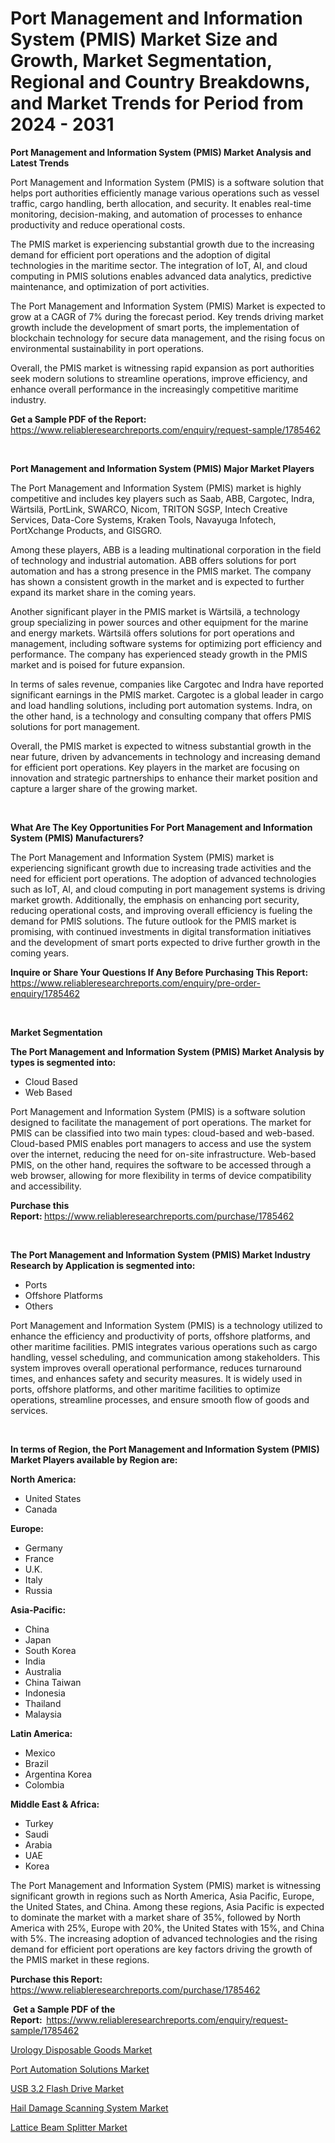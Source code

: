 <p><h1>Port Management and Information System (PMIS) Market Size and Growth, Market Segmentation, Regional and Country Breakdowns, and Market Trends for Period from 2024 -  2031</h1></p><p><strong>Port Management and Information System (PMIS) Market Analysis and Latest Trends</strong></p>
<p><p>Port Management and Information System (PMIS) is a software solution that helps port authorities efficiently manage various operations such as vessel traffic, cargo handling, berth allocation, and security. It enables real-time monitoring, decision-making, and automation of processes to enhance productivity and reduce operational costs.</p><p>The PMIS market is experiencing substantial growth due to the increasing demand for efficient port operations and the adoption of digital technologies in the maritime sector. The integration of IoT, AI, and cloud computing in PMIS solutions enables advanced data analytics, predictive maintenance, and optimization of port activities.</p><p>The Port Management and Information System (PMIS) Market is expected to grow at a CAGR of 7% during the forecast period. Key trends driving market growth include the development of smart ports, the implementation of blockchain technology for secure data management, and the rising focus on environmental sustainability in port operations.</p><p>Overall, the PMIS market is witnessing rapid expansion as port authorities seek modern solutions to streamline operations, improve efficiency, and enhance overall performance in the increasingly competitive maritime industry.</p></p>
<p><strong>Get a Sample PDF of the Report:&nbsp;</strong> <a href="https://www.reliableresearchreports.com/enquiry/request-sample/1785462">https://www.reliableresearchreports.com/enquiry/request-sample/1785462</a></p>
<p>&nbsp;</p>
<p><strong>Port Management and Information System (PMIS) Major Market Players</strong></p>
<p><p>The Port Management and Information System (PMIS) market is highly competitive and includes key players such as Saab, ABB, Cargotec, Indra, Wärtsilä, PortLink, SWARCO, Nicom, TRITON SGSP, Intech Creative Services, Data-Core Systems, Kraken Tools, Navayuga Infotech, PortXchange Products, and GISGRO.</p><p>Among these players, ABB is a leading multinational corporation in the field of technology and industrial automation. ABB offers solutions for port automation and has a strong presence in the PMIS market. The company has shown a consistent growth in the market and is expected to further expand its market share in the coming years.</p><p>Another significant player in the PMIS market is Wärtsilä, a technology group specializing in power sources and other equipment for the marine and energy markets. Wärtsilä offers solutions for port operations and management, including software systems for optimizing port efficiency and performance. The company has experienced steady growth in the PMIS market and is poised for future expansion.</p><p>In terms of sales revenue, companies like Cargotec and Indra have reported significant earnings in the PMIS market. Cargotec is a global leader in cargo and load handling solutions, including port automation systems. Indra, on the other hand, is a technology and consulting company that offers PMIS solutions for port management.</p><p>Overall, the PMIS market is expected to witness substantial growth in the near future, driven by advancements in technology and increasing demand for efficient port operations. Key players in the market are focusing on innovation and strategic partnerships to enhance their market position and capture a larger share of the growing market.</p></p>
<p>&nbsp;</p>
<p><strong>What Are The Key Opportunities For Port Management and Information System (PMIS) Manufacturers?</strong></p>
<p><p>The Port Management and Information System (PMIS) market is experiencing significant growth due to increasing trade activities and the need for efficient port operations. The adoption of advanced technologies such as IoT, AI, and cloud computing in port management systems is driving market growth. Additionally, the emphasis on enhancing port security, reducing operational costs, and improving overall efficiency is fueling the demand for PMIS solutions. The future outlook for the PMIS market is promising, with continued investments in digital transformation initiatives and the development of smart ports expected to drive further growth in the coming years.</p></p>
<p><strong>Inquire or Share Your Questions If Any Before Purchasing This Report:</strong> <a href="https://www.reliableresearchreports.com/enquiry/pre-order-enquiry/1785462">https://www.reliableresearchreports.com/enquiry/pre-order-enquiry/1785462</a></p>
<p>&nbsp;</p>
<p><strong>Market Segmentation</strong></p>
<p><strong>The Port Management and Information System (PMIS) Market Analysis by types is segmented into:</strong></p>
<p><ul><li>Cloud Based</li><li>Web Based</li></ul></p>
<p><p>Port Management and Information System (PMIS) is a software solution designed to facilitate the management of port operations. The market for PMIS can be classified into two main types: cloud-based and web-based. Cloud-based PMIS enables port managers to access and use the system over the internet, reducing the need for on-site infrastructure. Web-based PMIS, on the other hand, requires the software to be accessed through a web browser, allowing for more flexibility in terms of device compatibility and accessibility.</p></p>
<p><strong>Purchase this Report:&nbsp;</strong><a href="https://www.reliableresearchreports.com/purchase/1785462">https://www.reliableresearchreports.com/purchase/1785462</a></p>
<p>&nbsp;</p>
<p><strong>The Port Management and Information System (PMIS) Market Industry Research by Application is segmented into:</strong></p>
<p><ul><li>Ports</li><li>Offshore Platforms</li><li>Others</li></ul></p>
<p><p>Port Management and Information System (PMIS) is a technology utilized to enhance the efficiency and productivity of ports, offshore platforms, and other maritime facilities. PMIS integrates various operations such as cargo handling, vessel scheduling, and communication among stakeholders. This system improves overall operational performance, reduces turnaround times, and enhances safety and security measures. It is widely used in ports, offshore platforms, and other maritime facilities to optimize operations, streamline processes, and ensure smooth flow of goods and services.</p></p>
<p>&nbsp;</p>
<p><strong>In terms of Region, the Port Management and Information System (PMIS) Market Players available by Region are:</strong></p>
<p>
    <p> <strong> North America: </strong>
        <ul>
            <li>United States</li>
            <li>Canada</li>
        </ul>
        </p> 
    <p> <strong> Europe: </strong>
        <ul>
            <li>Germany</li>
            <li>France</li>
            <li>U.K.</li>
            <li>Italy</li>
            <li>Russia</li>
        </ul>
        </p> 
    <p> <strong> Asia-Pacific: </strong>
        <ul>
            <li>China</li>
            <li>Japan</li>
            <li>South Korea</li>
            <li>India</li>
            <li>Australia</li>
            <li>China Taiwan</li>
            <li>Indonesia</li>
            <li>Thailand</li>
            <li>Malaysia</li>
        </ul>
        </p> 
    <p> <strong> Latin America: </strong>
        <ul>
            <li>Mexico</li>
            <li>Brazil</li>
            <li>Argentina Korea</li>
            <li>Colombia</li>
        </ul>
        </p> 
    <p> <strong> Middle East & Africa: </strong>
        <ul>
            <li>Turkey</li>
            <li>Saudi</li>
            <li>Arabia</li>
            <li>UAE</li>
            <li>Korea</li>
        </ul>
    </p>
    </p>
<p><p>The Port Management and Information System (PMIS) market is witnessing significant growth in regions such as North America, Asia Pacific, Europe, the United States, and China. Among these regions, Asia Pacific is expected to dominate the market with a market share of 35%, followed by North America with 25%, Europe with 20%, the United States with 15%, and China with 5%. The increasing adoption of advanced technologies and the rising demand for efficient port operations are key factors driving the growth of the PMIS market in these regions.</p></p>
<p><strong>Purchase this Report: </strong><a href="https://www.reliableresearchreports.com/purchase/1785462">https://www.reliableresearchreports.com/purchase/1785462</a></p>
<p>&nbsp;<strong>Get a Sample PDF of the Report:&nbsp;&nbsp;</strong><a href="https://www.reliableresearchreports.com/enquiry/request-sample/1785462">https://www.reliableresearchreports.com/enquiry/request-sample/1785462</a></p>
<p><strong></strong></p>
<p><p><a href="https://issuu.com/reportprime-2/docs/urology-disposable-goods-market-size-2030.pptx">Urology Disposable Goods Market</a></p><p><a href="https://github.com/rahu1506/Market-Research-Report-List-3/blob/main/port-automation-solutions-market.md">Port Automation Solutions Market</a></p><p><a href="https://issuu.com/reportprime-2/docs/usb-32-flash-drive-market-size-2030.pptx">USB 3.2 Flash Drive Market</a></p><p><a href="https://github.com/juniordelafrance/Market-Research-Report-List-2/blob/main/hail-damage-scanning-system-market.md">Hail Damage Scanning System Market</a></p><p><a href="https://github.com/FassouRP/Market-Research-Report-List-3/blob/main/lattice-beam-splitter-market.md">Lattice Beam Splitter Market</a></p></p>